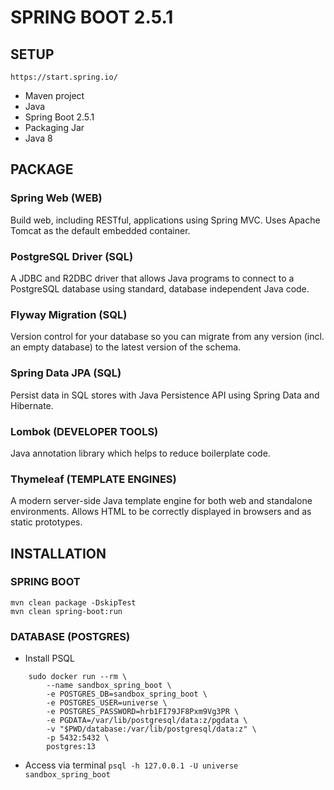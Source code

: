 # SPRING BOOT 2.5.1

## SETUP

`https://start.spring.io/`

- Maven project
- Java
- Spring Boot 2.5.1
- Packaging Jar
- Java 8

## PACKAGE
### Spring Web (WEB)
Build web, including RESTful, applications using Spring MVC. Uses Apache Tomcat as the default embedded container.

### PostgreSQL Driver (SQL)
A JDBC and R2DBC driver that allows Java programs to connect to a PostgreSQL database using standard, database independent Java code.

### Flyway Migration (SQL)
Version control for your database so you can migrate from any version (incl. an empty database) to the latest version of the schema.

### Spring Data JPA (SQL)
Persist data in SQL stores with Java Persistence API using Spring Data and Hibernate.

### Lombok (DEVELOPER TOOLS)
Java annotation library which helps to reduce boilerplate code.

### Thymeleaf (TEMPLATE ENGINES)
A modern server-side Java template engine for both web and standalone environments. Allows HTML to be correctly displayed in browsers and as static prototypes.

## INSTALLATION

### SPRING BOOT
`mvn clean package -DskipTest`  
`mvn clean spring-boot:run`

### DATABASE (POSTGRES)

- Install PSQL
```
    sudo docker run --rm \
        --name sandbox_spring_boot \
        -e POSTGRES_DB=sandbox_spring_boot \
        -e POSTGRES_USER=universe \
        -e POSTGRES_PASSWORD=hrb1FI79JF8Pxm9Vg3PR \
        -e PGDATA=/var/lib/postgresql/data:z/pgdata \
        -v "$PWD/database:/var/lib/postgresql/data:z" \
        -p 5432:5432 \
        postgres:13
```

- Access via terminal
`psql -h 127.0.0.1 -U universe sandbox_spring_boot`